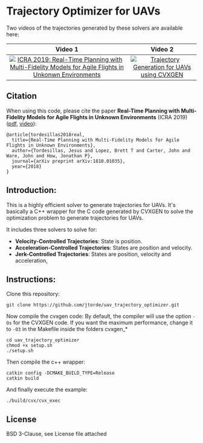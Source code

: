 # Trajectory Optimizer for UAVs #

Two videos of the trajectories generated by these solvers are available here:

Video 1                    |  Video 2
:-------------------------:|:-------------------------:
[![ICRA 2019: Real-Time Planning with Multi-Fidelity Models for Agile Flights in Unkonwn Environments](https://img.youtube.com/vi/E4V2_B8x-UI/0.jpg)](https://www.youtube.com/watch?v=E4V2_B8x-UI "ICRA 2019: Real-Time Planning with Multi-Fidelity Models for Agile Flights in Unkonwn Environments")  |  [![Trajectory Generation for UAVs using CVXGEN](https://img.youtube.com/vi/VX9n68GTqRQ/0.jpg)](https://www.youtube.com/watch?v=VX9n68GTqRQ "Trajectory Generation for UAVs using CVXGEN")

## Citation

When using this code, please cite the paper **Real-Time Planning with Multi-Fidelity Models for Agile Flights in Unknown Environments** (ICRA 2019) ([pdf](https://arxiv.org/abs/1810.01035), [video](https://www.youtube.com/watch?v=E4V2_B8x-UI)):

```
@article{tordesillas2018real,
  title={Real-Time Planning with Multi-Fidelity Models for Agile Flights in Unknown Environments},
  author={Tordesillas, Jesus and Lopez, Brett T and Carter, John and Ware, John and How, Jonathan P},
  journal={arXiv preprint arXiv:1810.01035},
  year={2018}
}
```


## Introduction:

This is a highly efficient solver to generate trajectories for UAVs. It's basically a C++ wrapper for the C code generated by CVXGEN to solve the optimization problem to generate trajectories for UAVs. 

It includes three solvers to solve for:

* **Velocity-Controlled Trajectories**: State is position.
* **Acceleration-Controlled Trajectories**: States are position and velocity.
* **Jerk-Controlled Trajectories**: States are position, velocity and acceleration,


## Instructions:
Clone this repository:
```
git clone https://github.com/jtorde/uav_trajectory_optimizer.git
```
Now compile the cvxgen code: By default, the compiler will use the option `-Os` for the CVXGEN code. If you want the maximum performance, change it to `-O3` in the Makefile inside the folders cvxgen_*
```
cd uav_trajectory_optimizer
chmod +x setup.sh 
./setup.sh
```
Then compile the c++ wrapper:

```
catkin config -DCMAKE_BUILD_TYPE=Release
catkin build
```

And finally execute the example:
```
./build/cvx/cvx_exec
```

## License
BSD 3-Clause, see License file attached


